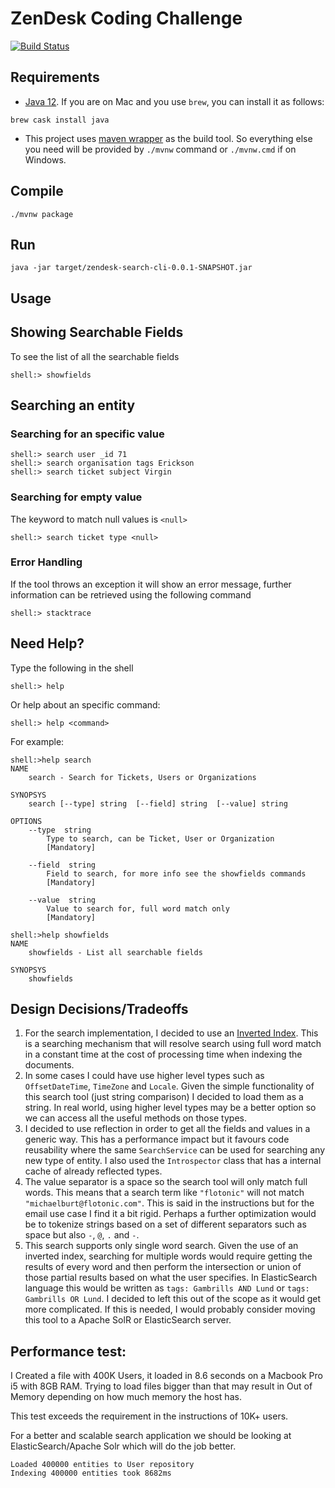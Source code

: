 # ZenDesk Coding Challenge

[![Build Status](https://travis-ci.com/nanducoder/zd-search-challenge.svg?branch=master)](https://travis-ci.com/nanducoder/zd-search-challenge)

## Requirements


* [Java 12](https://www.oracle.com/technetwork/java/javase/downloads/jdk12-downloads-5295953.html). If you are on Mac and you use `brew`, you can install it as follows:

```
brew cask install java
```

* This project uses [maven wrapper](https://github.com/takari/maven-wrapper) as the build tool. So everything else you need will be provided by  `./mvnw` command or `./mvnw.cmd` if on Windows.

## Compile

```
./mvnw package
```

## Run

```
java -jar target/zendesk-search-cli-0.0.1-SNAPSHOT.jar
```

## Usage

## Showing Searchable Fields

To see the list of all the searchable fields

```
shell:> showfields
```

## Searching an entity

### Searching for an specific value

```
shell:> search user _id 71
shell:> search organisation tags Erickson
shell:> search ticket subject Virgin
```

### Searching for empty value

The keyword to match null values is `<null>`

```
shell:> search ticket type <null>
```

### Error Handling

If the tool throws an exception it will show an error message, further information can be retrieved using the following command

```
shell:> stacktrace
```

## Need Help?

Type the following in the shell

```
shell:> help
```

Or help about an specific command:

```
shell:> help <command>
```

For example:

```
shell:>help search
NAME
	search - Search for Tickets, Users or Organizations

SYNOPSYS
	search [--type] string  [--field] string  [--value] string

OPTIONS
	--type  string
		Type to search, can be Ticket, User or Organization
		[Mandatory]

	--field  string
		Field to search, for more info see the showfields commands
		[Mandatory]

	--value  string
		Value to search for, full word match only
		[Mandatory]

shell:>help showfields
NAME
	showfields - List all searchable fields

SYNOPSYS
	showfields
```


## Design Decisions/Tradeoffs

1) For the search implementation, I decided to use an [Inverted Index](https://en.wikipedia.org/wiki/Inverted_index). This is a searching mechanism that will resolve search using full word match in a constant time at the cost of processing time when indexing the documents.
2) In some cases I could have use higher level types such as `OffsetDateTime`, `TimeZone` and `Locale`. Given the simple functionality of this search tool (just string comparison) I decided to load them as a string. In real world, using higher level types may be a better option so we can access all the useful methods on those types.
3) I decided to use reflection in order to get all the fields and values in a generic way. This has a performance impact but it favours code reusability where the same `SearchService` can be used for searching any new type of entity. I also used the `Introspector` class that has a internal cache of already reflected types.
4) The value separator is a space so the search tool will only match full words. This means that a search term like `"flotonic"` will not match `"michaelburt@flotonic.com"`. This is said in the instructions but for the email use case I find it a bit rigid. Perhaps a further optimization would be to tokenize strings based on a set of different separators such as space but also `-`, `@`, `.` and `-`.
5) This search supports only single word search. Given the use of an inverted index, searching for multiple words would require getting the results of every word and then perform the intersection or union of those partial results based on what the user specifies. In ElasticSearch language this would be written as `tags: Gambrills AND Lund` or `tags: Gambrills OR Lund`. I decided to left this out of the scope as it would get more complicated. If this is needed, I would probably consider moving this tool to a Apache SolR or ElasticSearch server.


## Performance test:


I Created a file with 400K Users, it loaded in 8.6 seconds on a Macbook Pro i5 with 8GB RAM. Trying to load files bigger than that may result in Out of Memory depending on how much memory the host has.

This test exceeds the requirement in the instructions of 10K+ users.

For a better and scalable search application we should be looking at ElasticSearch/Apache Solr which will do the job better.

```
Loaded 400000 entities to User repository
Indexing 400000 entities took 8682ms
```